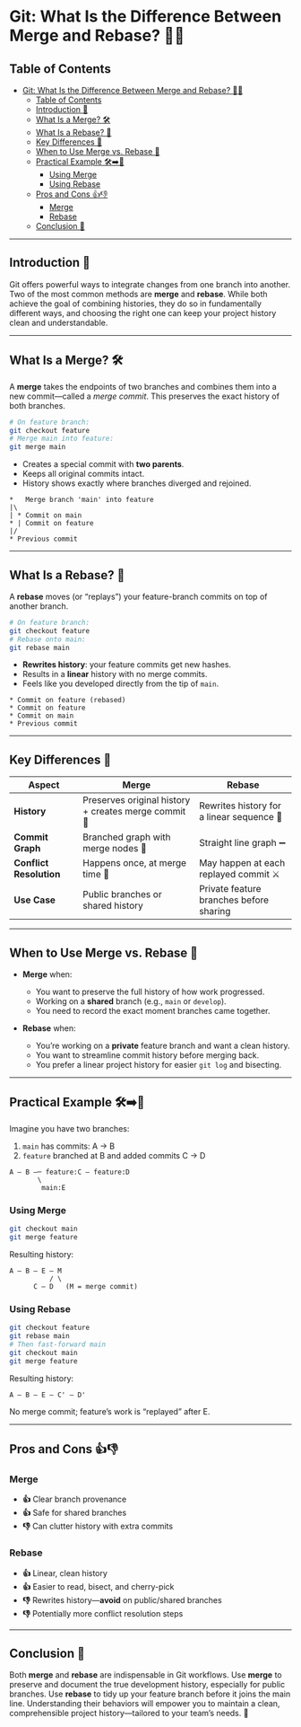 
# Git: What Is the Difference Between Merge and Rebase? 🤔🔀

## Table of Contents

- [Git: What Is the Difference Between Merge and Rebase? 🤔🔀](#git-what-is-the-difference-between-merge-and-rebase-)
  - [Table of Contents](#table-of-contents)
  - [Introduction 🌱](#introduction-)
  - [What Is a Merge? 🛠️](#what-is-a-merge-️)
  - [What Is a Rebase? 🎯](#what-is-a-rebase-)
  - [Key Differences 🔑](#key-differences-)
  - [When to Use Merge vs. Rebase 🧭](#when-to-use-merge-vs-rebase-)
  - [Practical Example 🛠️➡️🎯](#practical-example-️️)
    - [Using Merge](#using-merge)
    - [Using Rebase](#using-rebase)
  - [Pros and Cons 👍👎](#pros-and-cons-)
    - [Merge](#merge)
    - [Rebase](#rebase)
  - [Conclusion 🎉](#conclusion-)

---

## Introduction 🌱

Git offers powerful ways to integrate changes from one branch into another. Two of the most common methods are **merge** and **rebase**. While both achieve the goal of combining histories, they do so in fundamentally different ways, and choosing the right one can keep your project history clean and understandable.

---

## What Is a Merge? 🛠️

A **merge** takes the endpoints of two branches and combines them into a new commit—called a *merge commit*. This preserves the exact history of both branches.

```bash
# On feature branch:
git checkout feature
# Merge main into feature:
git merge main
```

* Creates a special commit with **two parents**.
* Keeps all original commits intact.
* History shows exactly where branches diverged and rejoined.

```
*   Merge branch 'main' into feature
|\
| * Commit on main
* | Commit on feature
|/
* Previous commit
```

---

## What Is a Rebase? 🎯

A **rebase** moves (or “replays”) your feature-branch commits on top of another branch.

```bash
# On feature branch:
git checkout feature
# Rebase onto main:
git rebase main
```

* **Rewrites history**: your feature commits get new hashes.
* Results in a **linear** history with no merge commits.
* Feels like you developed directly from the tip of `main`.

```
* Commit on feature (rebased)
* Commit on feature
* Commit on main
* Previous commit
```

---

## Key Differences 🔑

| Aspect                  | Merge                                                | Rebase                                    |
| ----------------------- | ---------------------------------------------------- | ----------------------------------------- |
| **History**             | Preserves original history + creates merge commit 📂 | Rewrites history for a linear sequence 📜 |
| **Commit Graph**        | Branched graph with merge nodes 🌳                   | Straight line graph ➖                     |
| **Conflict Resolution** | Happens once, at merge time 🤝                       | May happen at each replayed commit ⚔️     |
| **Use Case**            | Public branches or shared history                    | Private feature branches before sharing   |

---

## When to Use Merge vs. Rebase 🧭

* **Merge** when:

  * You want to preserve the full history of how work progressed.
  * Working on a **shared** branch (e.g., `main` or `develop`).
  * You need to record the exact moment branches came together.

* **Rebase** when:

  * You’re working on a **private** feature branch and want a clean history.
  * You want to streamline commit history before merging back.
  * You prefer a linear project history for easier `git log` and bisecting.

---

## Practical Example 🛠️➡️🎯

Imagine you have two branches:

1. `main` has commits: A → B
2. `feature` branched at B and added commits C → D

```
A — B —─ feature:C — feature:D
       \
        main:E
```

### Using Merge

```bash
git checkout main
git merge feature
```

Resulting history:

```
A — B — E — M
          / \
      C — D   (M = merge commit)
```

### Using Rebase

```bash
git checkout feature
git rebase main
# Then fast-forward main
git checkout main
git merge feature
```

Resulting history:

```
A — B — E — C' — D'
```

No merge commit; feature’s work is “replayed” after E.

---

## Pros and Cons 👍👎

### Merge

* **👍** Clear branch provenance
* **👍** Safe for shared branches
* **👎** Can clutter history with extra commits

### Rebase

* **👍** Linear, clean history
* **👍** Easier to read, bisect, and cherry-pick
* **👎** Rewrites history—**avoid** on public/shared branches
* **👎** Potentially more conflict resolution steps

---

## Conclusion 🎉

Both **merge** and **rebase** are indispensable in Git workflows. Use **merge** to preserve and document the true development history, especially for public branches. Use **rebase** to tidy up your feature branch before it joins the main line. Understanding their behaviors will empower you to maintain a clean, comprehensible project history—tailored to your team’s needs. 🚀
